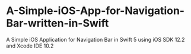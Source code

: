 # A-Simple-iOS-App-for-Navigation-Bar-written-in-Swift
A Simple iOS Application for Navigation Bar in Swift 5 using iOS SDK 12.2 and Xcode IDE 10.2
